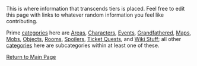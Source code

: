 This is where information that transcends tiers is placed. Feel free to
edit this page with links to whatever random information you feel like
contributing.

Prime [categories](Category_Structure "wikilink") here are
[Areas](:Category:_Areas "wikilink"),
[Characters](:Category:_Characters "wikilink"),
[Events](:Category:_Events "wikilink"),
[Grandfathered](:Category:_Grandfathered "wikilink"),
[Maps](:Category:_Maps "wikilink"), [Mobs](:Category:_Mobs "wikilink"),
[Objects](:Category:_Objects "wikilink"),
[Rooms](:Category:_Rooms "wikilink"),
[Spoilers](:Category:_Spoilers "wikilink"), [Ticket
Quests](:Category:_Ticket_Quests "wikilink"), and [Wiki
Stuff](:Category:_Wiki_Stuff "wikilink"); all other
[categories](Category_Structure "wikilink") here are subcategories
within at least one of these.

[Return to Main Page](Main_Page "wikilink")
